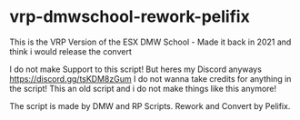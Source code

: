 # vrp-dmwschool-rework-pelifix
This is the VRP Version of the ESX DMW School - Made it back in 2021 and think i would release the convert

I do not make Support to this script!
But heres my Discord anyways https://discord.gg/tsKDM8zGum
I do not wanna take credits for anything in the script!
This an old script and i do not make things like this anymore!

The script is made by DMW and RP Scripts. Rework and Convert by Pelifix.
